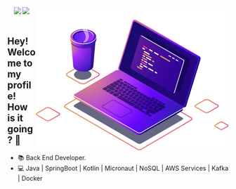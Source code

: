 
<img align="right" src="https://github.com/Andressaffs/Andressaffs/raw/main/computer-illustration.png" widht="350"/>

<div align="center"> 
<img src="https://img.shields.io/badge/How to reach me-FE63AA?style=flat-square"/>
<a target="_blank" href="https://www.linkedin.com/in/andressaffs/"> <img src="https://img.shields.io/badge/Andressa Ferreira-0077B5?style=flat-square" /> </a>
</div>
<br>


## **Hey! Welcome to my profile! How is it going? 👋**

- :books: Back End Developer.
- :computer: Java | SpringBoot | Kotlin | Micronaut | NoSQL | AWS Services | Kafka | Docker 
